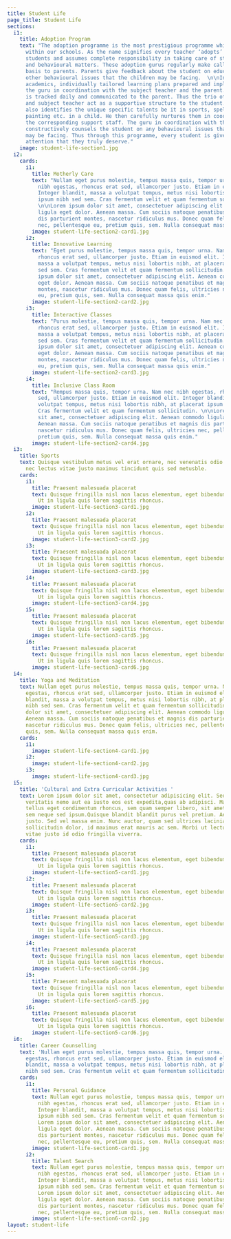 ```yaml
---
title: Student Life
page_title: Student Life
sections:
  i1:
    title: Adoption Program
    text: "The adoption programme is the most prestigious programme which we implement
      within our schools. As the name signifies every teacher ‘adopts’ around 15-20
      students and assumes complete responsibility in taking care of students in academic
      and behavioural matters. These adoption gurus regularly make calls on a fortnightly
      basis to parents. Parents give feedback about the student on educational and
      other behavioural issues that the children may be facing.  \n\nIn the area of
      academics, individually tailored learning plans prepared and implemented by
      the guru in coordination with the subject teacher and the parent. The progress
      is tracked daily and communicated to the parent. Thus the trio of guru, parent
      and subject teacher act as a supportive structure to the student.\n\nThe guru
      also identifies the unique specific talents be it in sports, spelling bee, dance,
      painting etc. in a child. He then carefully nurtures them in coordination with
      the corresponding support staff. The guru in coordination with the parent also
      constructively counsels the student on any behavioural issues that the child
      may be facing. Thus through this programme, every student is given the individual
      attention that they truly deserve."
    image: student-life-section1.jpg
  i2:
    cards:
      i1:
        title: Motherly Care
        text: "Nullam eget purus molestie, tempus massa quis, tempor urna. Nam nec
          nibh egestas, rhoncus erat sed, ullamcorper justo. Etiam in euismod elit.
          Integer blandit, massa a volutpat tempus, metus nisi lobortis nibh, at placerat
          ipsum nibh sed sem. Cras fermentum velit et quam fermentum sollicitudin.
          \n\nLorem ipsum dolor sit amet, consectetuer adipiscing elit. Aenean commodo
          ligula eget dolor. Aenean massa. Cum sociis natoque penatibus et magnis
          dis parturient montes, nascetur ridiculus mus. Donec quam felis, ultricies
          nec, pellentesque eu, pretium quis, sem. Nulla consequat massa quis enim."
        image: student-life-section2-card1.jpg
      i2:
        title: Innovative Learning
        text: "Eget purus molestie, tempus massa quis, tempor urna. Nam nec nibh egestas,
          rhoncus erat sed, ullamcorper justo. Etiam in euismod elit. Integer blandit,
          massa a volutpat tempus, metus nisi lobortis nibh, at placerat ipsum nibh
          sed sem. Cras fermentum velit et quam fermentum sollicitudin. \n\nLorem
          ipsum dolor sit amet, consectetuer adipiscing elit. Aenean commodo ligula
          eget dolor. Aenean massa. Cum sociis natoque penatibus et magnis dis parturient
          montes, nascetur ridiculus mus. Donec quam felis, ultricies nec, pellentesque
          eu, pretium quis, sem. Nulla consequat massa quis enim."
        image: student-life-section2-card2.jpg
      i3:
        title: Interactive Classes
        text: "Purus molestie, tempus massa quis, tempor urna. Nam nec nibh egestas,
          rhoncus erat sed, ullamcorper justo. Etiam in euismod elit. Integer blandit,
          massa a volutpat tempus, metus nisi lobortis nibh, at placerat ipsum nibh
          sed sem. Cras fermentum velit et quam fermentum sollicitudin. \n\nLorem
          ipsum dolor sit amet, consectetuer adipiscing elit. Aenean commodo ligula
          eget dolor. Aenean massa. Cum sociis natoque penatibus et magnis dis parturient
          montes, nascetur ridiculus mus. Donec quam felis, ultricies nec, pellentesque
          eu, pretium quis, sem. Nulla consequat massa quis enim."
        image: student-life-section2-card3.jpg
      i4:
        title: Inclusive Class Room
        text: "Rempus massa quis, tempor urna. Nam nec nibh egestas, rhoncus erat
          sed, ullamcorper justo. Etiam in euismod elit. Integer blandit, massa a
          volutpat tempus, metus nisi lobortis nibh, at placerat ipsum nibh sed sem.
          Cras fermentum velit et quam fermentum sollicitudin. \n\nLorem ipsum dolor
          sit amet, consectetuer adipiscing elit. Aenean commodo ligula eget dolor.
          Aenean massa. Cum sociis natoque penatibus et magnis dis parturient montes,
          nascetur ridiculus mus. Donec quam felis, ultricies nec, pellentesque eu,
          pretium quis, sem. Nulla consequat massa quis enim."
        image: student-life-section2-card4.jpg
  i3:
    title: Sports
    text: Quisque vestibulum metus vel erat ornare, nec venenatis odio tempus. Aenean
      nec lectus vitae justo maximus tincidunt quis sed metusble.
    cards:
      i1:
        title: Praesent malesuada placerat
        text: Quisque fringilla nisl non lacus elementum, eget bibendum orci ornare.
          Ut in ligula quis lorem sagittis rhoncus.
        image: student-life-section3-card1.jpg
      i2:
        title: Praesent malesuada placerat
        text: Quisque fringilla nisl non lacus elementum, eget bibendum orci ornare.
          Ut in ligula quis lorem sagittis rhoncus.
        image: student-life-section3-card2.jpg
      i3:
        title: Praesent malesuada placerat
        text: Quisque fringilla nisl non lacus elementum, eget bibendum orci ornare.
          Ut in ligula quis lorem sagittis rhoncus.
        image: student-life-section3-card3.jpg
      i4:
        title: Praesent malesuada placerat
        text: Quisque fringilla nisl non lacus elementum, eget bibendum orci ornare.
          Ut in ligula quis lorem sagittis rhoncus.
        image: student-life-section3-card4.jpg
      i5:
        title: Praesent malesuada placerat
        text: Quisque fringilla nisl non lacus elementum, eget bibendum orci ornare.
          Ut in ligula quis lorem sagittis rhoncus.
        image: student-life-section3-card5.jpg
      i6:
        title: Praesent malesuada placerat
        text: Quisque fringilla nisl non lacus elementum, eget bibendum orci ornare.
          Ut in ligula quis lorem sagittis rhoncus.
        image: student-life-section3-card6.jpg
  i4:
    title: Yoga and Meditation
    text: Nullam eget purus molestie, tempus massa quis, tempor urna. Nam nec nibh
      egestas, rhoncus erat sed, ullamcorper justo. Etiam in euismod elit. Integer
      blandit, massa a volutpat tempus, metus nisi lobortis nibh, at placerat ipsum
      nibh sed sem. Cras fermentum velit et quam fermentum sollicitudin.  Lorem ipsum
      dolor sit amet, consectetuer adipiscing elit. Aenean commodo ligula eget dolor.
      Aenean massa. Cum sociis natoque penatibus et magnis dis parturient montes,
      nascetur ridiculus mus. Donec quam felis, ultricies nec, pellentesque eu, pretium
      quis, sem. Nulla consequat massa quis enim.
    cards:
      i1:
        image: student-life-section4-card1.jpg
      i2:
        image: student-life-section4-card2.jpg
      i3:
        image: student-life-section4-card3.jpg
  i5:
    title: 'Cultural and Extra Curricular Activities '
    text: Lorem ipsum dolor sit amet, consectetur adipisicing elit. Sequi tempora
      veritatis nemo aut ea iusto eos est expedita,quas ab adipisci. Maecenas tempus,
      tellus eget condimentum rhoncus, sem quam semper libero, sit amet adipiscing
      sem neque sed ipsum.Quisque blandit blandit purus vel pretium. Aenean at porta
      justo. Sed vel massa enim. Nunc auctor, quam sed ultrices lacinia, tellus metus
      sollicitudin dolor, id maximus erat mauris ac sem. Morbi ut lectus augue. Curabitur
      vitae justo id odio fringilla viverra.
    cards:
      i1:
        title: Praesent malesuada placerat
        text: Quisque fringilla nisl non lacus elementum, eget bibendum orci ornare.
          Ut in ligula quis lorem sagittis rhoncus.
        image: student-life-section5-card1.jpg
      i2:
        title: Praesent malesuada placerat
        text: Quisque fringilla nisl non lacus elementum, eget bibendum orci ornare.
          Ut in ligula quis lorem sagittis rhoncus.
        image: student-life-section5-card2.jpg
      i3:
        title: Praesent malesuada placerat
        text: Quisque fringilla nisl non lacus elementum, eget bibendum orci ornare.
          Ut in ligula quis lorem sagittis rhoncus.
        image: student-life-section5-card3.jpg
      i4:
        title: Praesent malesuada placerat
        text: Quisque fringilla nisl non lacus elementum, eget bibendum orci ornare.
          Ut in ligula quis lorem sagittis rhoncus.
        image: student-life-section5-card4.jpg
      i5:
        title: Praesent malesuada placerat
        text: Quisque fringilla nisl non lacus elementum, eget bibendum orci ornare.
          Ut in ligula quis lorem sagittis rhoncus.
        image: student-life-section5-card5.jpg
      i6:
        title: Praesent malesuada placerat
        text: Quisque fringilla nisl non lacus elementum, eget bibendum orci ornare.
          Ut in ligula quis lorem sagittis rhoncus.
        image: student-life-section5-card6.jpg
  i6:
    title: Career Counselling
    text: 'Nullam eget purus molestie, tempus massa quis, tempor urna. Nam nec nibh
      egestas, rhoncus erat sed, ullamcorper justo. Etiam in euismod elit. Integer
      blandit, massa a volutpat tempus, metus nisi lobortis nibh, at placerat ipsum
      nibh sed sem. Cras fermentum velit et quam fermentum sollicitudin. '
    cards:
      i1:
        title: Personal Guidance
        text: Nullam eget purus molestie, tempus massa quis, tempor urna. Nam nec
          nibh egestas, rhoncus erat sed, ullamcorper justo. Etiam in euismod elit.
          Integer blandit, massa a volutpat tempus, metus nisi lobortis nibh, at placerat
          ipsum nibh sed sem. Cras fermentum velit et quam fermentum sollicitudin.
          Lorem ipsum dolor sit amet, consectetuer adipiscing elit. Aenean commodo
          ligula eget dolor. Aenean massa. Cum sociis natoque penatibus et magnis
          dis parturient montes, nascetur ridiculus mus. Donec quam felis, ultricies
          nec, pellentesque eu, pretium quis, sem. Nulla consequat massa quis enim.
        image: student-life-section6-card1.jpg
      i2:
        title: Talent Search
        text: Nullam eget purus molestie, tempus massa quis, tempor urna. Nam nec
          nibh egestas, rhoncus erat sed, ullamcorper justo. Etiam in euismod elit.
          Integer blandit, massa a volutpat tempus, metus nisi lobortis nibh, at placerat
          ipsum nibh sed sem. Cras fermentum velit et quam fermentum sollicitudin.
          Lorem ipsum dolor sit amet, consectetuer adipiscing elit. Aenean commodo
          ligula eget dolor. Aenean massa. Cum sociis natoque penatibus et magnis
          dis parturient montes, nascetur ridiculus mus. Donec quam felis, ultricies
          nec, pellentesque eu, pretium quis, sem. Nulla consequat massa quis enim.
        image: student-life-section6-card2.jpg
layout: student-life
---
```


